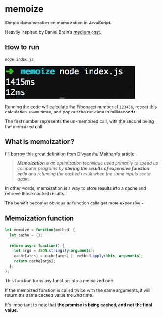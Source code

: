 # memoize

Simple demonstration on memoization in JavaScript.

Heavily inspired by Daniel Brain's [medium post](https://medium.com/@bluepnume/async-javascript-is-much-more-fun-when-you-spend-less-time-thinking-about-control-flow-8580ce9f73fc).

## How to run

```shell
node index.js
```

<img src=".github/terminal.png">

Running the code will calculate the Fibonacci number of `123456`, repeat this calculation `10000` times, and pop out the run-time in milliseconds.

The first number represents the un-memoized call, with the second being the memoized call.

## What is memoization?

I'll borrow this great definition from Divyanshu Maithani's [article](https://medium.freecodecamp.org/understanding-memoize-in-javascript-51d07d19430e):

> ***Memoization** is an optimization technique used primarily to speed up computer programs by **storing the results of expensive function calls** and returning the cached result when the same inputs occur again.*

In other words, memoization is a way to store results into a cache and retrieve those cached results.

The benefit becomes obvious as function calls get more expensive -

## Memoization function

```javascript
let memoize = function(method) {
  let cache = {};

  return async function() {
    let args = JSON.stringify(arguments);
    cache[args] = cache[args] || method.apply(this, arguments);
    return cache[args];
  };
};
```

This function turns any function into a memoized one.

If the memoized function is called twice with the same arguments, it will return the same cached value the 2nd time.

It's important to note that **the promise is being cached, and not the final value.**
